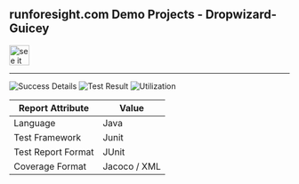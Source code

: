 
## runforesight.com Demo Projects - Dropwizard-Guicey


<a href="https://foresight.thundra.live/repositories/github/runforesight-demo/dropwizard-guicey/workflow-runs">
  <img src="https://4750167.fs1.hubspotusercontent-na1.net/hubfs/4750167/foresight-live-badge-72.png" height="36" alt="see it on foresight" />
</a>

---

![Success Details](https://api-public.service.runforesight.us/api/v1/badge/success?repoId=ce50eb52-d101-4e7d-bcb6-a4aebd16c485)
![Test Result](https://api-public.service.runforesight.us/api/v1/badge/test?repoId=ce50eb52-d101-4e7d-bcb6-a4aebd16c485)
![Utilization](https://api-public.service.runforesight.us/api/v1/badge/utilization?repoId=ce50eb52-d101-4e7d-bcb6-a4aebd16c485)

| Report Attribute  | Value   | 
|---|---|
| Language  | Java |
| Test Framework  | Junit |
| Test Report Format | JUnit |
| Coverage Format | Jacoco / XML  |
